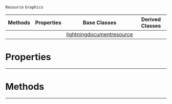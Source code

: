  `Resource` `Graphics`



|Methods|Properties|Base Classes|Derived Classes|
|---|---|---|---|
| | |[lightningdocumentresource](https://github.com/PlasmaEngine/PlasmaDocs/blob/master/code_reference/class_reference/lightningdocumentresource.markdown)| |


 #  Properties


---  
 #  Methods


---  
 

 